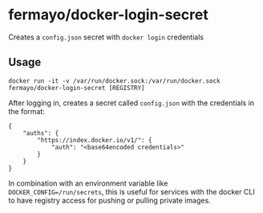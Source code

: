# fermayo/docker-login-secret
Creates a `config.json` secret with `docker login` credentials

## Usage

	docker run -it -v /var/run/docker.sock:/var/run/docker.sock fermayo/docker-login-secret [REGISTRY]

After logging in, creates a secret called `config.json` with the credentials in the format:

	{
		"auths": {
			"https://index.docker.io/v1/": {
				"auth": "<base64encoded credentials>"
			}
		}
	}

In combination with an environment variable like `DOCKER_CONFIG=/run/secrets`, this is useful for services with the docker CLI to have registry access for pushing or pulling private images.
